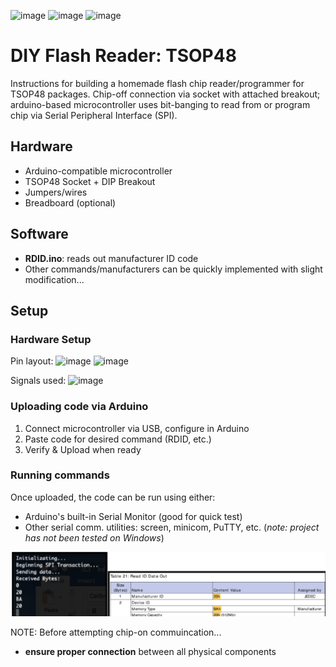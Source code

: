 ![image](https://github.com/jrabinowitz2/DIY-Flash-Reader-TSOP48/assets/45504513/9bbfecae-b9a5-441f-8d88-04f3fbc97b43)
![image](https://github.com/jrabinowitz2/DIY-Flash-Reader-TSOP48/assets/45504513/73bd5f18-bec6-435f-bb2b-f92faf62ff98)
![image](https://github.com/jrabinowitz2/DIY-Flash-Reader-TSOP48/assets/45504513/5a9d5cb3-5f0f-4439-9689-29323294faea)

# DIY Flash Reader: TSOP48
Instructions for building a homemade flash chip reader/programmer for TSOP48 packages. Chip-off connection via socket with attached breakout; arduino-based microcontroller uses bit-banging to read from or program chip via Serial Peripheral Interface (SPI).

## Hardware
* Arduino-compatible microcontroller
* TSOP48 Socket + DIP Breakout
* Jumpers/wires
* Breadboard (optional)

## Software
* **RDID.ino**: reads out manufacturer ID code
* Other commands/manufacturers can be quickly implemented with slight modification...

## Setup
### Hardware Setup


Pin layout:
![image](https://github.com/jrabinowitz2/DIY-Flash-Reader-TSOP48/assets/45504513/79d98425-9af2-4ab9-83a5-2653793c91ef)
![image](https://github.com/jrabinowitz2/DIY-Flash-Reader-TSOP48/assets/45504513/ad339071-690b-4dc9-8571-3cf14e9daf66)

Signals used:
![image](https://github.com/jrabinowitz2/DIY-Flash-Reader-TSOP48/assets/45504513/f7f10bfd-91df-4d26-8b79-2fb79e3c6784)

### Uploading code via Arduino
1. Connect microcontroller via USB, configure in Arduino
2. Paste code for desired command (RDID, etc.)
3. Verify & Upload when ready

### Running commands
Once uploaded, the code can be run using either:
* Arduino's built-in Serial Monitor (good for quick test)
* Other serial comm. utilities: screen, minicom, PuTTY, etc. (*note: project has not been tested on Windows*)
<img src="https://github.com/jrabinowitz2/DIY-Flash-Reader-SOIC16/blob/main/img/soic16_running.png" >


NOTE: Before attempting chip-on commuincation...
* **ensure proper connection** between all physical components

